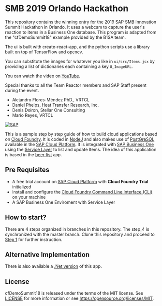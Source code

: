 # SMB 2019 Orlando Hackathon 
This repository contains the winning entry for the 2019 SAP SMB Innovation 
Summit Hackathon in Orlando.  It uses a webcam to capture the user's 
reaction to items in a Business One database.  This program is adapted 
from the "cfDemoSummit18" example provided by the B1SA team.

The ui is built with create-react-app, and the python scripts use a library built on top of TensorFlow and opencv.

You can substitute the images for whatever you like in `ui/src/Items.jsx` by providing a list of dictionaries each containing a key `U_ImageURL`.

You can watch the video on [YouTube](https://www.youtube.com/watch?v=CDTryd4YPoQ).

Special thanks to all the Team Reactor members and SAP Staff present during the event.
* Alejandro Flores-Méndez PhD., VRTCL
* Daniel Phelps, Heat Transfer Research, Inc.
* Denis Doiron, Stellar One Consulting
* Mario Reyes, VRTCL

[![SAP](https://i.imgur.com/kkQTp3m.png)](https://cloudplatform.sap.com)

This is a sample step by step guide of how to build cloud applications based on [Cloud Foundry](https://www.cloudfoundry.org/). 
It is coded in [NodeJ](https://nodejs.org/en/) and also makes use of [PostGreSQL](https://cloudplatform.sap.com/dmp/capabilities/us/product/PostgreSQL-on-SAP-Cloud-Platform/) available in the [SAP Cloud Platform](https://cloudplatform.sap.com). 
It is integrated with [SAP Business One](https://www.sap.com/uk/products/business-one.html) using the [Service Layer](https://www.youtube.com/watch?v=zaF_i7x9-s0&list=PLMdHXbewhZ2QsgYSICRQuoL8lkoEHjNzS&index=22) to list and update Items. 
The idea of this application is based in the [beer-list](https://github.com/mariantalla/beer-list) app.


## Pre Requisites
* A free trial account on  [SAP Cloud Platform](https://cloudplatform.sap.com) with **Cloud Foundry Trial** initialized
* Install and configure the [Cloud Foundry Command Line Interface (CLI)](https://help.sap.com/viewer/65de2977205c403bbc107264b8eccf4b/Cloud/en-US/75125ef1e60e490e91eb58fe48c0f9e7.html#loio4ef907afb1254e8286882a2bdef0edf4) on your machine
* A SAP Business One Enviroment with Service Layer 

## How to start?
There are 4 steps organized in branches in this repository. The step_4 is synchronized with the master branch.
Clone this repository and proceed to [Step 1](http://github.com/Ralphive/cfDemoSummit18/tree/step_1) for further instruction.

## Alternative Implementation
There is also available a [.Net version](https://github.com/B1SA/cfNetDemo) of this app.

## License
cfDemoSummit18  is released under the terms of the MIT license. See [LICENSE](LICENSE) for more information or see https://opensource.org/licenses/MIT.
